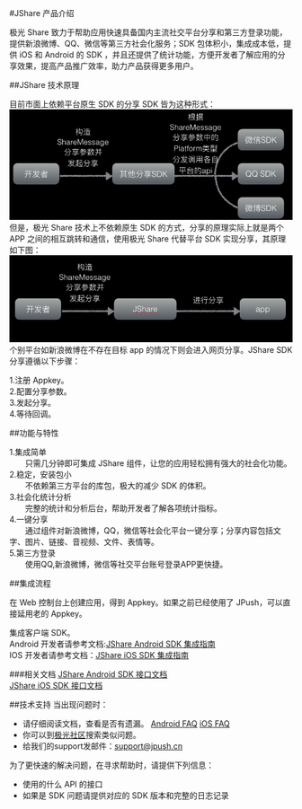 #JShare 产品介绍

极光 Share 致力于帮助应用快速具备国内主流社交平台分享和第三方登录功能，提供新浪微博、QQ、微信等第三方社会化服务；SDK 包体积小，集成成本低，提供 iOS 和 Android 的 SDK ，并且还提供了统计功能，方便开发者了解应用的分享效果，提高产品推广效率，助力产品获得更多用户。


##JShare 技术原理

目前市面上依赖平台原生 SDK 的分享 SDK 皆为这种形式：
![](image/yilaiban.png)但是，极光 Share 技术上不依赖原生 SDK 的方式，分享的原理实际上就是两个 APP 之间的相互跳转和通信，使用极光 Share 代替平台 SDK 实现分享，其原理如下图：![](image/feiyilaiban.png)个别平台如新浪微博在不存在目标 app 的情况下则会进入网页分享。JShare SDK 分享遵循以下步骤：

1.注册 Appkey。<br>
2.配置分享参数。<br>
3.发起分享。<br>
4.等待回调。<br>

##功能与特性

1.集成简单<br>
&emsp;&emsp;只需几分钟即可集成 JShare 组件，让您的应用轻松拥有强大的社会化功能。<br>
2.稳定，安装包小<br>
&emsp;&emsp;不依赖第三方平台的库包，极大的减少 SDK 的体积。<br>
3.社会化统计分析<br>
&emsp;&emsp;完整的统计和分析后台，帮助开发者了解各项统计指标。<br>
4.一键分享<br>
&emsp;&emsp;通过组件对新浪微博，QQ，微信等社会化平台一键分享；分享内容包括文字、图片、链接、音视频、文件、表情等。<br>
5.第三方登录<br>
&emsp;&emsp;使用QQ,新浪微博，微信等社交平台账号登录APP更快捷。<br>

##集成流程

在 Web 控制台上创建应用，得到 Appkey。如果之前已经使用了 JPush，可以直接延用老的 Appkey。

集成客户端 SDK。<br>
Android 开发者请参考文档:[JShare Android SDK 集成指南](../client/Android/android_sdk.md)<br>
IOS 开发者请参考文档：[JShare iOS SDK 集成指南](../client/iOS/ios_sdk.md)<br>

###相关文档
[JShare Android SDK 接口文档](../client/Android/android_api.md)<br>
[JShare iOS SDK 接口文档](../client/iOS/ios_api.md)



##技术支持
当出现问题时：

+ 请仔细阅读文档，查看是否有遗漏。 [Android FAQ](../client/Android/android_sdk_faq/)  [iOS FAQ](../client/iOS/ios_sdk_faq/)
+ 你可以到[极光社区](http://community.jiguang.cn/)搜索类似问题。
+ 给我们的support发邮件：<support@jpush.cn>


为了更快速的解决问题，在寻求帮助时，请提供下列信息：

+ 使用的什么 API 的接口
+ 如果是 SDK 问题请提供对应的 SDK 版本和完整的日志记录


